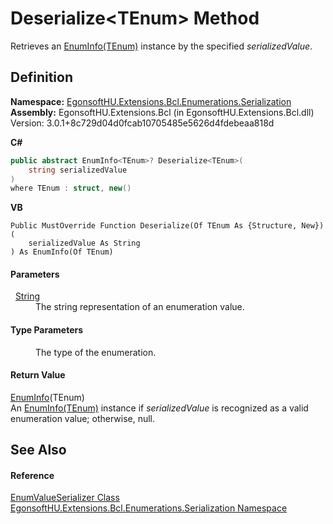 # Deserialize&lt;TEnum&gt; Method


Retrieves an <a href="T_EgonsoftHU_Extensions_Bcl_Enumerations_EnumInfo_1.md">EnumInfo(TEnum)</a> instance by the specified *serializedValue*.



## Definition
**Namespace:** <a href="N_EgonsoftHU_Extensions_Bcl_Enumerations_Serialization.md">EgonsoftHU.Extensions.Bcl.Enumerations.Serialization</a>  
**Assembly:** EgonsoftHU.Extensions.Bcl (in EgonsoftHU.Extensions.Bcl.dll) Version: 3.0.1+8c729d04d0fcab10705485e5626d4fdebeaa818d

**C#**
``` C#
public abstract EnumInfo<TEnum>? Deserialize<TEnum>(
	string serializedValue
)
where TEnum : struct, new()

```
**VB**
``` VB
Public MustOverride Function Deserialize(Of TEnum As {Structure, New}) ( 
	serializedValue As String
) As EnumInfo(Of TEnum)
```



#### Parameters
<dl><dt>  <a href="https://learn.microsoft.com/dotnet/api/system.string" target="_blank" rel="noopener noreferrer">String</a></dt><dd>The string representation of an enumeration value.</dd></dl>

#### Type Parameters
<dl><dt /><dd>The type of the enumeration.</dd></dl>

#### Return Value
<a href="T_EgonsoftHU_Extensions_Bcl_Enumerations_EnumInfo_1.md">EnumInfo</a>(TEnum)  
An <a href="T_EgonsoftHU_Extensions_Bcl_Enumerations_EnumInfo_1.md">EnumInfo(TEnum)</a> instance if *serializedValue* is recognized as a valid enumeration value; otherwise, null.

## See Also


#### Reference
<a href="T_EgonsoftHU_Extensions_Bcl_Enumerations_Serialization_EnumValueSerializer.md">EnumValueSerializer Class</a>  
<a href="N_EgonsoftHU_Extensions_Bcl_Enumerations_Serialization.md">EgonsoftHU.Extensions.Bcl.Enumerations.Serialization Namespace</a>  
